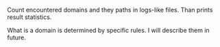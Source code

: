 Count encountered domains and they paths in logs-like files. Than prints result statistics.

What is а domain is determined by specific rules. I will describe them in future.
